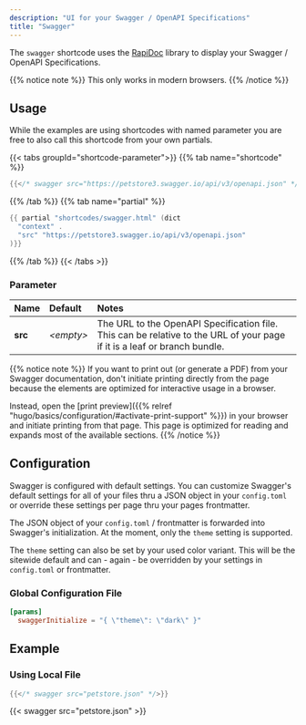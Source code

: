 ```yaml
---
description: "UI for your Swagger / OpenAPI Specifications"
title: "Swagger"
---
```


The `swagger` shortcode uses the [RapiDoc](https://mrin9.github.io/RapiDoc) library to display your Swagger / OpenAPI Specifications.

{{% notice note %}}
This only works in modern browsers.
{{% /notice %}}

## Usage

While the examples are using shortcodes with named parameter you are free to also call this shortcode from your own partials.

{{< tabs groupId="shortcode-parameter">}}
{{% tab name="shortcode" %}}

````go
{{</* swagger src="https://petstore3.swagger.io/api/v3/openapi.json" */>}}
````

{{% /tab %}}
{{% tab name="partial" %}}

````go
{{ partial "shortcodes/swagger.html" (dict
  "context" .
  "src" "https://petstore3.swagger.io/api/v3/openapi.json"
)}}
````

{{% /tab %}}
{{< /tabs >}}

### Parameter

| Name                 | Default          | Notes       |
|:---------------------|:-----------------|:------------|
| **src**              | _&lt;empty&gt;_  | The URL to the OpenAPI Specification file. This can be relative to the URL of your page if it is a leaf or branch bundle. |

{{% notice note %}}
If you want to print out (or generate a PDF) from your Swagger documentation, don't initiate printing directly from the page because the elements are optimized for interactive usage in a browser.

Instead, open the [print preview]({{% relref "hugo/basics/configuration/#activate-print-support" %}}) in your browser and initiate printing from that page. This page is optimized for reading and expands most of the available sections.
{{% /notice %}}

## Configuration

Swagger is configured with default settings. You can customize Swagger's default settings for all of your files thru a JSON object in your `config.toml` or override these settings per page thru your pages frontmatter.

The JSON object of your `config.toml` / frontmatter is forwarded into Swagger's initialization. At the moment, only the `theme` setting is supported.

The `theme` setting can also be set by your used color variant. This will be the sitewide default and can - again - be overridden by your settings in `config.toml` or frontmatter.

### Global Configuration File

````toml
[params]
  swaggerInitialize = "{ \"theme\": \"dark\" }"
````

## Example

### Using Local File

````go
{{</* swagger src="petstore.json" */>}}
````

{{< swagger src="petstore.json" >}}
